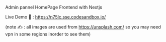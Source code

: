 Admin pannel HomePage Frontend with Nextjs

Live Demo 👀 : https://n75lc.sse.codesandbox.io/

(note ✍️ : all images are used from https://unsplash.com/ so you may need vpn in some regions inorder to see them)
